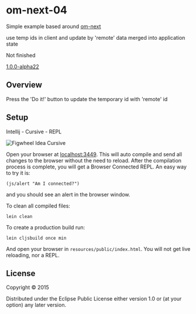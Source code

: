 # om-next-04

Simple example based around [om-next](https://github.com/omcljs/om/wiki/Quick-Start-%28om.next%29) 
 
use temp ids in client and update by 'remote' data merged into application state

Not finished

[1.0.0-alpha22](https://clojars.org/org.omcljs/om)

## Overview

Press the 'Do it!' button to update the temporary id with 'remote' id

## Setup

Intellij - Cursive - REPL

![Figwheel Idea Cursive](https://raw.githubusercontent.com/griffio/griffio.github.io/master/public/figwheel-idea.png)

Open your browser at [localhost:3449](http://localhost:3449/).
This will auto compile and send all changes to the browser without the
need to reload. After the compilation process is complete, you will
get a Browser Connected REPL. An easy way to try it is:

    (js/alert "Am I connected?")

and you should see an alert in the browser window.

To clean all compiled files:

    lein clean

To create a production build run:

    lein cljsbuild once min

And open your browser in `resources/public/index.html`. You will not
get live reloading, nor a REPL. 

## License

Copyright © 2015 

Distributed under the Eclipse Public License either version 1.0 or (at your option) any later version.